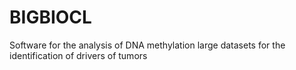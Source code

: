 # BIGBIOCL
Software for the analysis of DNA methylation large datasets for the identification of drivers of tumors
